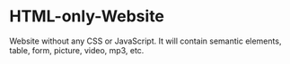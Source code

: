HTML-only-Website
=================
Website without any CSS or JavaScript. It will contain semantic elements, table, form, picture, video, mp3,  etc.
